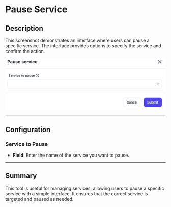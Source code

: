 # Pause Service

## Description

This screenshot demonstrates an interface where users can pause a specific service. The interface provides options to specify the service and confirm the action.

![alt text](../../assests/app-integrations/assests%20windows-services/pause-service.png)

---

## Configuration

### Service to Pause

- **Field**: Enter the name of the service you want to pause.

---

## Summary

This tool is useful for managing services, allowing users to pause a specific service with a simple interface. It ensures that the correct service is targeted and paused as needed.
